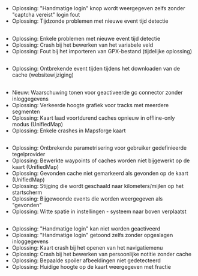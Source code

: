 ##
- Oplossing: "Handmatige login" knop wordt weergegeven zelfs zonder "captcha vereist" login fout
- Oplossing: Tijdzonde problemen met nieuwe event tijd detectie

##
- Oplossing: Enkele problemen met nieuwe event tijd detectie
- Oplossing: Crash bij het bewerken van het variabele veld
- Oplossing: Fout bij het importeren van GPX-bestand (tijdelijke oplossing)

##
- Oplossing: Ontbrekende event tijden tijdens het downloaden van de cache (websitewijziging)

##
- Nieuw: Waarschuwing tonen voor geactiveerde gc connector zonder inloggegevens
- Oplossing: Verkeerde hoogte grafiek voor tracks met meerdere segmenten
- Oplossing: Kaart laad voortdurend caches opnieuw in offline-only modus (UnifiedMap)
- Oplossing: Enkele crashes in Mapsforge kaart

##
- Oplossing: Ontbrekende parametrisering voor gebruiker gedefinieerde tegelprovider
- Oplossing: Bewerkte waypoints of caches worden niet bijgewerkt op de kaart (UnifiedMap)
- Oplossing: Gevonden cache niet gemarkeerd als gevonden op de kaart (UnifiedMap)
- Oplossing: Stijging die wordt geschaald naar kilometers/mijlen op het startscherm
- Oplossing: Bijgewoonde events die worden weergegeven als "gevonden"
- Oplossing: Witte spatie in instellingen - systeem naar boven verplaatst

##
- Oplossing: "Handmatige login" kan niet worden geactiveerd
- Oplossing: "Handmatige login" getoond zelfs zonder opgeslagen inloggegevens
- Oplossing: Kaart crash bij het openen van het navigatiemenu
- Oplossing: Crash bij het bewerken van persoonlijke notitie zonder cache
- Oplossing: Bepaalde spoiler afbeeldingen niet gedetecteerd
- Oplossing: Huidige hoogte op de kaart weergegeven met fractie
